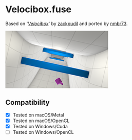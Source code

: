 Velocibox.fuse
==============

Based on '_[Velocibox](https://www.shadertoy.com/view/lsdXD8)_' by [zackpudil](https://www.shadertoy.com/user/zackpudil) and ported by [nmbr73](../../Site/Profiles/nmbr73.md).



[![thumb](Velocibox_320x180.png "Velocibox.fuse")](Velocibox.fuse)
## Compatibility
- [x] Tested on macOS/Metal
- [x] Tested on macOS/OpenCL
- [x] Tested on Windows/Cuda
- [ ] Tested on Windows/OpenCL
